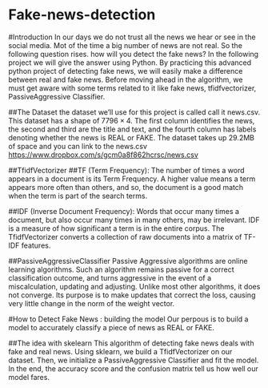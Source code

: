 # Fake-news-detection



#Introduction
In our days we do not trust all the news we hear or see in the social media. Mot of the time a big number of news are not real. So the following question rises. how will you detect the fake news? In the following project we will give the answer using Python. By practicing this advanced python project of detecting fake news, we will easily make a difference between real and fake news. Before moving ahead in the algorithm, we must get aware with some terms related to it like fake news, tfidfvectorizer, PassiveAggressive Classifier.

##The Dataset
the dataset we’ll use for this project is called call it news.csv. This dataset has a shape of $7796\times 4$. The first column identifies the news, the second and third are the title and text, and the fourth column has labels denoting whether the news is REAL or FAKE. The dataset takes up 29.2MB of space and you can
link to the news.csv https://www.dropbox.com/s/gcm0a8f862hcrsc/news.csv

##TfidfVectorizer 
##TF (Term Frequency): The number of times a word appears in a document is its Term Frequency. A higher value means a term appears more often than others, and so, the document is a good match when the term is part of the search terms.


##IDF (Inverse Document Frequency): Words that occur many times a document, but also occur many times in many others, may be irrelevant. IDF is a measure of how significant a term is in the entire corpus. The TfidfVectorizer converts a collection of raw documents into a matrix of TF-IDF features.

##PassiveAggressiveClassifier
Passive Aggressive algorithms are online learning algorithms. Such an algorithm remains passive for a correct classification outcome, and turns aggressive in the event of a miscalculation, updating and adjusting. Unlike most other algorithms, it does not converge. Its purpose is to make updates that correct the loss, causing very little change in the norm of the weight vector.

#How to Detect Fake News : building the model
Our perpous is to build a model to accurately classify a piece of news as REAL or FAKE.

##The idea with skelearn
This algorithm of detecting fake news deals with fake and real news. Using sklearn, we build a TfidfVectorizer on our dataset. Then, we initialize a PassiveAggressive Classifier and fit the model. In the end, the accuracy score and the confusion matrix tell us how well our model fares.

